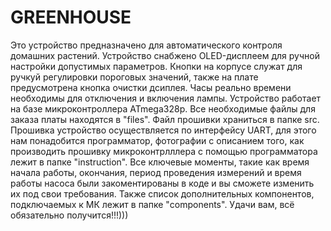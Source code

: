 # GREENHOUSE
Это устройство предназначено для автоматического контроля домашних растений. Устройство снабжено OLED-дисплеем для ручной настройки допустимых параметров. Кнопки на корпусе служат для ручкуй регулировки пороговых значений, также на плате предусмотрена кнопка очистки дсиплея. Часы реально времени необходимы для отключения и включения лампы. Устройство работает на базе микроконтроллера ATmega328p. Все необходимые файлы для заказа платы находятся в "files". Файл прошивки храниться в папке src. Прошивка устройство осуществляется по интерфейсу UART, для этого нам понадобится программатор, фотографии с описанием того, как производить прошивку микроконтрлллера с помощью программатора лежит в папке "instruction". Все ключевые моменты, такие как время начала работы, окончания, период проведения измерений и время работы насоса были закоментированы в коде и вы сможете изменить их под свои требования. Также список дополнительных компонентов, подключаемых к МК лежит в папке "components". Удачи вам, всё обязательно получится!!!)))
